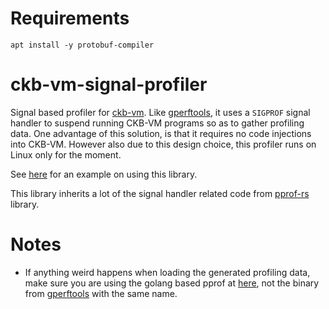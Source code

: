 
# Requirements

```
apt install -y protobuf-compiler
```

# ckb-vm-signal-profiler

Signal based profiler for [ckb-vm](https://github.com/nervosnetwork/ckb-vm). Like [gperftools](https://github.com/gperftools/gperftools), it uses a `SIGPROF` signal handler to suspend running CKB-VM programs so as to gather profiling data. One advantage of this solution, is that it requires no code injections into CKB-VM. However also due to this design choice, this profiler runs on Linux only for the moment.

See [here](./examples/simple.rs) for an example on using this library.

This library inherits a lot of the signal handler related code from [pprof-rs](https://github.com/tikv/pprof-rs) library.

# Notes

* If anything weird happens when loading the generated profiling data, make sure you are using the golang based pprof at [here](https://github.com/google/pprof), not the binary from [gperftools](https://github.com/gperftools/gperftools) with the same name.


